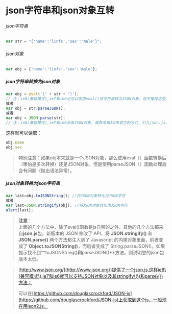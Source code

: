 # json字符串和json对象互转

###### json字符串

```js
var str = "{'name':'linfs','sex':'male'}";
```

###### json对象

```js
var obj = {'name':'linfs','sex':'male'};
```

##### json字符串转换为json对象

```js
var obj = eval('(' + str + ')');
// 注：ie8(兼容模式),ie7和ie6也可以使用eval()将字符串转为JSON对象，但不推荐这些方式，这种方式不安全eval会执行json串中的表达式。
或者
var obj = str.parseJSON(); 
或者
var obj = JSON.parse(str);
// 注：ie8(兼容模式),ie7和ie6没有JSON对象，推荐采用JSON官方的方式，引入json.js。 
```

这样就可以读取：

```js
obj.name
obj.sex
```

> 特别注意：如果obj本来就是一个JSON对象，那么使用eval（）函数转换后（哪怕是多次转换）还是JSON对象，但是使用parseJSON（）函数处理后会有问题（抛出语法异常）。

##### json对象转换为json字符串

```js
var last=obj.toJSONString(); //将JSON对象转化为JSON字符
或者
var last=JSON.stringify(obj); //将JSON对象转化为JSON字符
alert(last);
```

> **注意**：  
> 上面的几个方法中，除了eval\(\)函数是js自带的之外，其他的几个方法都来自**json.js**包。新版本的 JSON 修改了 API，将 **JSON.stringify\(\)** 和 **JSON.parse\(\)** 两个方法都注入到了 Javascript 的内建对象里面，前者变成了 **Object.toJSONString\(\)**，而后者变成了 String.parseJSON\(\)。如果提示找不到**toJSONString\(\)**和**parseJSON\(\)**方法，则说明您的json包版本太低。

> [http://www.json.org/](http://www.json.org/)提供了一个json.js,这样ie8\(兼容模式\),ie7和ie6就可以支持JSON对象以及其stringify\(\)和parse\(\)方法；
>
> 可以在[https://github.com/douglascrockford/JSON-js](https://github.com/douglascrockford/JSON-js)上获取到这个js，一般现在用json2.js。



